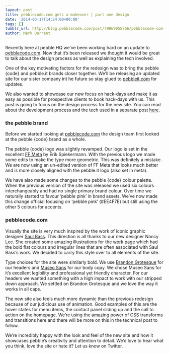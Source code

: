 ```yaml
---
layout: post
title: pebblecode.com gets a makeover | part one design
date: '2014-03-17T14:24:00+00:00'
tags: []
tumblr_url: http://blog.pebblecode.com/post/79869055766/pebblecode-com-gets-a-makeover-part-one-design
author: Mark Durrant
---
```

<p>Recently here at pebble HQ we’ve been working hard on an update to <a href="http://pebblecode.com/">pebblecode.com</a>. Now that it’s been released we thought it would be great to talk about the design process as well as explaining the tech involved.</p>

<p>One of the key motivating factors for the redesign was to bring the pebble {code} and pebble.it brands closer together. We’ll be releasing an updated site for our sister company int he future so stay glued to <a href="http://pebbleit.com/">pebbleit.com</a> for updates.</p>

<p><!-- more --></p>

<p>We also wanted to showcase our new focus on hack-days and make it as easy as possible for prospective clients to book hack-days with us.
This post is going to focus on the design process for the new site. You can read about the development process and the tech used in a separate post <a href="http://blog.pebblecode.com/blog/pebblecode-com-gets-a-makeover-part-two-development">here</a>.</p>

<h3>the pebble brand</h3>

<p>Before we started looking at <a href="http://pebblecode.com/">pebblecode.com</a> the design team first looked at the pebble {code} brand as a whole.</p>

<p>The pebble {code} logo was slightly revamped. Our logo is set in the excellent <a href="https://www.fontfont.com/fonts/meta">FF Meta</a> by Erik Spiekermann. With the previous logo we made some edits to make the type more geometric. This was definitely a mistake. We are now using an un-edited version of FF Meta that looks much better and is more closely aligned with the pebble.it logo (also set in meta).</p>

<p>We have also made some changes to the pebble {code} colour palette. When the previous version of the site was released we used six colours interchangeably and had no single primary brand colour. Over time we naturally started to favour ‘pebble pink’ in brand assets. We’ve now made this change official focusing on ‘pebble pink’ (#EE4F7E) but still using the other 5 colours for accents.</p>

<h3>pebblecode.com</h3>

<p>Visually the site is very much inspired by the work of iconic graphic designer <a href="http://en.wikipedia.org/wiki/Saul_Bass">Saul Bass</a>. This direction is all thanks to our new designer Nancy Lee. She created some amazing illustrations for the <a href="http://pebblecode.com/work">work page</a> which had the bold flat colours and irregular lines that are often associated with Saul Bass’s work. We decided to carry this style over to all elements of the site.</p>

<p>Type choices for the site were similarly bold. We use <a href="https://typekit.com/fonts/brandon-grotesque">Brandon Grotesque</a> for our headers and <a href="https://typekit.com/fonts/museo-sans">Museo Sans</a> for our body copy. We chose Museo Sans for it’s excellent legibility and professional yet friendly character. For our headers we wanted something with a high impact to work with our stripped down approach. We settled on Brandon Grotesque and we love the way it works in all caps.</p>

<p>The new site also feels much more dynamic than the previous redesign because of our judicious use of animation. Good examples of this are the hover states for menu items, the contact panel sliding up and the call to action on the homepage. We’re using the amazing power of CSS transforms and transitions here and there will be more on this in the technical post to follow.</p>

<p>We&rsquo;re incredibly happy with the look and feel of the new site and how it showcases pebble’s creativity and attention to detail. We’d love to hear what you think, love the site or hate it? Let us know on Twitter.</p>
